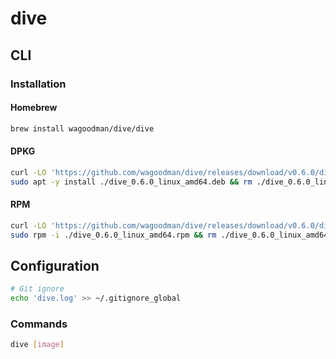 # dive

## CLI

### Installation

#### Homebrew

```sh
brew install wagoodman/dive/dive
```

#### DPKG

```sh
curl -LO 'https://github.com/wagoodman/dive/releases/download/v0.6.0/dive_0.6.0_linux_amd64.deb'
sudo apt -y install ./dive_0.6.0_linux_amd64.deb && rm ./dive_0.6.0_linux_amd64.deb
```

#### RPM

```sh
curl -LO 'https://github.com/wagoodman/dive/releases/download/v0.6.0/dive_0.6.0_linux_amd64.rpm'
sudo rpm -i ./dive_0.6.0_linux_amd64.rpm && rm ./dive_0.6.0_linux_amd64.rpm
```

## Configuration

```sh
# Git ignore
echo 'dive.log' >> ~/.gitignore_global
```

### Commands

```sh
dive [image]
```
